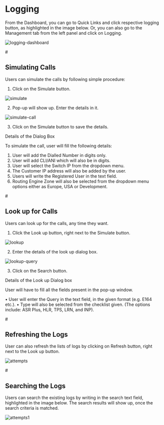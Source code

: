 <h1>Logging</h1>

From the Dashboard, you can go to Quick Links and click respective logging button, as highlighted in the image below. Or, you can also go to the Management tab from the left panel and click on Logging.

<img src="https://raw.githubusercontent.com/digipigeon/connexcs-user-docs/master/img/logging-dashboard.png" alt="logging-dashboard"/>
 
#<h2>Simulating Calls</h2>

Users can simulate the calls by following simple procedure:

1.	Click on the Simulate button.

<img src="https://raw.githubusercontent.com/digipigeon/connexcs-user-docs/master/img/simulate.png" alt="simulate"/>

2.	Pop-up will show up. Enter the details in it.

<img src="https://raw.githubusercontent.com/digipigeon/connexcs-user-docs/master/img/simulate-call.png" alt="simulate-call"/>

3.	Click on the Simulate button to save the details.

Details of the Dialog Box

To simulate the call, user will fill the following details:

1. User will add the Dialled Number in digits only.
2. User will add CLI/ANI which will also be in digits.
3. User will select the Switch IP from the dropdown menu.
4. The Customer IP address will also be added by the user.
5. Users will write the Registered User in the text field.
6. Routing Engine Zone will also be selected from the dropdown menu options either as Europe, USA or Development.

#<h2>Look up for Calls</h2>

Users can look up for the calls, any time they want. 

1.	Click the Look up button, right next to the Simulate button. 

<img src="https://raw.githubusercontent.com/digipigeon/connexcs-user-docs/master/img/lookup.png" alt="lookup"/>

2.	Enter the details of the look up dialog box.

<img src="https://raw.githubusercontent.com/digipigeon/connexcs-user-docs/master/img/lookup-query.png" alt="lookup-query"/>

3.	Click on the Search button.

Details of the Look up Dialog box 

User will have to fill all the fields present in the pop-up window.

•	User will enter the Query in the text field, in the given format (e.g. E164 etc.).
•	Type will also be selected from the checklist given. (The options include: ASR Plus, HLR, TPS, LRN, and INP).

#<h2>Refreshing the Logs</h2>

User can also refresh the lists of logs by clicking on Refresh button, right next to the Look up button. 

<img src="https://raw.githubusercontent.com/digipigeon/connexcs-user-docs/master/img/attempts.png" alt="attempts"/>
 
#<h2>Searching the Logs</h2>

Users can search the existing logs by writing in the search text field, highlighted in the image below. The search results will show up, once the search criteria is matched.
 
<img src="https://raw.githubusercontent.com/digipigeon/connexcs-user-docs/master/img/attempts1.png" alt="attempts1"/>
